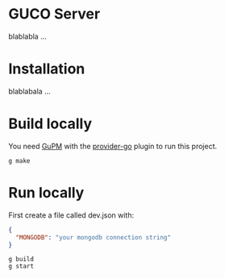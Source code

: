 # GUCO Server

blablabla ...

# Installation

blablabala ...

# Build locally

You need [GuPM](https://github.com/azukaar/GuPM) with the [provider-go](https://github.com/azukaar/GuPM-official#provider-go) plugin to run this project.

```
g make
```

# Run locally

First create a file called dev.json with:

```json
{
  "MONGODB": "your mongodb connection string"
}
```

```
g build
g start
```